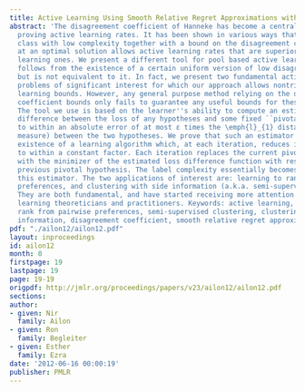 ```yaml
---
title: Active Learning Using Smooth Relative Regret Approximations with Applications
abstract: 'The disagreement coefficient of Hanneke has become a central concept in
  proving active learning rates. It has been shown in various ways that a concept
  class with low complexity together with a bound on the disagreement coefficient
  at an optimal solution allows active learning rates that are superior to passive
  learning ones. We present a different tool for pool based active learning which
  follows from the existence of a certain uniform version of low disagreement coefficient,
  but is not equivalent to it. In fact, we present two fundamental active learning
  problems of significant interest for which our approach allows nontrivial active
  learning bounds. However, any general purpose method relying on the disagreement
  coefficient bounds only fails to guarantee any useful bounds for these problems.
  The tool we use is based on the learner''s ability to compute an estimator of the
  difference between the loss of any hypotheses and some fixed ``pivotal'''' hypothesis
  to within an absolute error of at most ε times the \emph{l}_{1} distance (the disagreement
  measure) between the two hypotheses. We prove that such an estimator implies the
  existence of a learning algorithm which, at each iteration, reduces its excess risk
  to within a constant factor. Each iteration replaces the current pivotal hypothesis
  with the minimizer of the estimated loss difference function with respect to the
  previous pivotal hypothesis. The label complexity essentially becomes that of computing
  this estimator. The two applications of interest are: learning to rank from pairwise
  preferences, and clustering with side information (a.k.a. semi-supervised clustering).
  They are both fundamental, and have started receiving more attention from active
  learning theoreticians and practitioners. Keywords: active learning, learning to
  rank from pairwise preferences, semi-supervised clustering, clustering with side
  information, disagreement coefficient, smooth relative regret approximation.'
pdf: "./ailon12/ailon12.pdf"
layout: inproceedings
id: ailon12
month: 0
firstpage: 19
lastpage: 19
page: 19-19
origpdf: http://jmlr.org/proceedings/papers/v23/ailon12/ailon12.pdf
sections: 
author:
- given: Nir
  family: Ailon
- given: Ron
  family: Begleiter
- given: Esther
  family: Ezra
date: '2012-06-16 00:00:19'
publisher: PMLR
---
```

